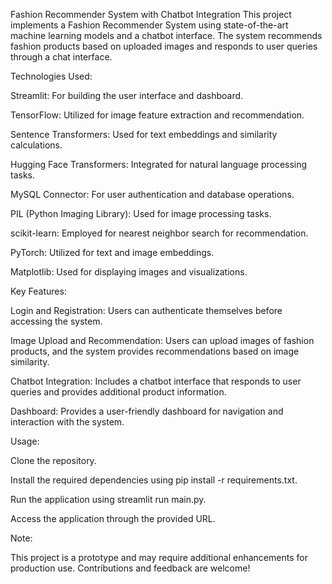 Fashion Recommender System with Chatbot Integration
This project implements a Fashion Recommender System using state-of-the-art machine learning models and a chatbot interface. The system recommends fashion products based on uploaded images and responds to user queries through a chat interface.

Technologies Used:

Streamlit: For building the user interface and dashboard.

TensorFlow: Utilized for image feature extraction and recommendation.

Sentence Transformers: Used for text embeddings and similarity calculations.

Hugging Face Transformers: Integrated for natural language processing tasks.

MySQL Connector: For user authentication and database operations.

PIL (Python Imaging Library): Used for image processing tasks.

scikit-learn: Employed for nearest neighbor search for recommendation.

PyTorch: Utilized for text and image embeddings.

Matplotlib: Used for displaying images and visualizations.

Key Features:

Login and Registration: Users can authenticate themselves before accessing the system.

Image Upload and Recommendation: Users can upload images of fashion products, and the system provides recommendations based on image similarity.

Chatbot Integration: Includes a chatbot interface that responds to user queries and provides additional product information.

Dashboard: Provides a user-friendly dashboard for navigation and interaction with the system.

Usage:

Clone the repository.

Install the required dependencies using pip install -r requirements.txt.

Run the application using streamlit run main.py.

Access the application through the provided URL.

Note:

This project is a prototype and may require additional enhancements for production use. Contributions and feedback are welcome!




